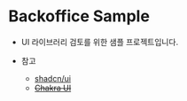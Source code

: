 # Backoffice Sample

- UI 라이브러리 검토를 위한 샘플 프로젝트입니다.

- 참고

  - [shadcn/ui](https://ui.shadcn.com/)
  - [~~Chakra UI~~](https://chakra-ui.com/)
